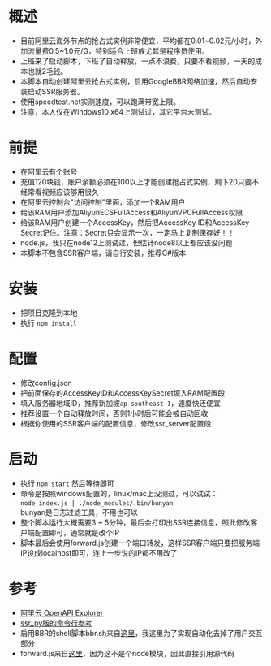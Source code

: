 # 概述
* 目前阿里云海外节点的抢占式实例非常便宜，平均都在0.01~0.02元/小时，外加流量费0.5~1.0元/G，特别适合上班族尤其是程序员使用。
* 上班来了启动脚本，下班了自动释放，一点不浪费，只要不看视频，一天的成本也就2毛钱。
* 本脚本自动创建阿里云抢占式实例，启用GoogleBBR网络加速，然后自动安装启动SSR服务器。
* 使用speedtest.net实测速度，可以跑满带宽上限。
* 注意，本人仅在Windows10 x64上测试过，其它平台未测试。

# 前提
* 在阿里云有个账号
* 充值120块钱，账户余额必须在100以上才能创建抢占式实例，剩下20只要不经常看视频应该够用很久
* 在阿里云控制台"访问控制"里面，添加一个RAM用户
* 给该RAM用户添加AliyunECSFullAccess和AliyunVPCFullAccess权限
* 给该RAM用户创建一个AccessKey，然后把AccessKey ID和AccessKey Secret记住。注意：Secret只会显示一次，一定马上复制保存好！！
* node.js，我只在node12上测试过，但估计node8以上都应该没问题
* 本脚本不包含SSR客户端，请自行安装，推荐C#版本

# 安装
* 把项目克隆到本地
* 执行 `npm install`

# 配置
* 修改config.json
* 把前面保存的AccessKeyID和AccessKeySecret填入RAM配置段
* 填入服务器地域ID，推荐新加坡`ap-southeast-1`，速度快还便宜
* 推荐设置一个自动释放时间，否则1小时后可能会被自动回收
* 根据你使用的SSR客户端的配置信息，修改ssr_server配置段

# 启动
* 执行 `npm start` 然后等待即可
* 命令是按照windows配置的，linux/mac上没测过，可以试试：<br/>
  `node index.js | ./node_modules/.bin/bunyan`<br/>
   bunyan是日志过滤工具，不用也可以
* 整个脚本运行大概需要3 ~ 5分钟，最后会打印出SSR连接信息，照此修改客户端配置即可，通常就是改个IP
* 脚本最后会使用forward.js创建一个端口转发，这样SSR客户端只要把服务端IP设成localhost即可，连上一步说的IP都不用改了

# 参考
* [阿里云 OpenAPI Explorer](https://api.aliyun.com/#/)
* [ssr_py版的命令行参考](https://doubibackup.com/hi10k-7p-4.html)
* 启用BBR的shell脚本bbr.sh来自[这里](https://www.codercto.com/a/25431.html)，我这里为了实现自动化去掉了用户交互部分
* forward.js来自[这里](https://github.com/sjitech/forward.js)，因为这不是个node模块，因此直接引用源代码

